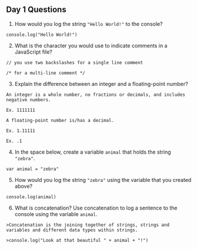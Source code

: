 ## Day 1 Questions

1. How would you log the string `"Hello World!"` to the console?
```
console.log("Hello World!")
```

2. What is the character you would use to indicate comments in a JavaScript file?

```
// you use two backslashes for a single line comment 

/* for a multi-line comment */
```

3. Explain the difference between an integer and a floating-point number?
```
An integer is a whole number, no fractions or decimals, and includes negative numbers. 

Ex. 1111111
```
```
A floating-point number is/has a decimal. 

Ex. 1.11111
  
Ex. .1
```

4. In the space below, create a variable `animal` that holds the string `"zebra"`.
```
var animal = "zebra"
```

5. How would you log the string `"zebra"` using the variable that you created above?
```
console.log(animal)
```

6. What is concatenation? Use concatenation to log a sentence to the console using the variable `animal`.
```
>Concatenation is the joining together of strings, strings and variables and different data types within strings.

>console.log("Look at that beautiful " + animal + "!")
```
